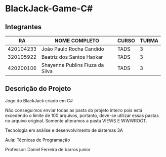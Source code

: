 # BlackJack-Game-C#

## Integrantes
| RA   | NOME COMPLETO | CURSO | TURMA |
|------|---------------|-------|-------|
| 420104233  |  João Paulo Rocha Candido         | TADS  | 3 |
| 320105922  | Beatriz dos Santos Haxkar         | TADS  | 3 | 
| 420200106  |  Shayenne Publins Fiuza da Silva  | TADS  | 3 |

## Descrição do Projeto 
Jogo do BlackJack criado em C#  

Não conseguimos enviar todas as pasta do projeto inteiro pois está excedendo o limite de 100 arquivos, portanto, deve-se utilizar essas pastas no arquivo original.
Somente alteramos a pasta VIEWS E WWWROOT.

Tecnologia em análise e desenvolvimento de sistemas 3A

Aula: Técnicas de Programação 

Professor: Daniel Ferreira de barros junior
